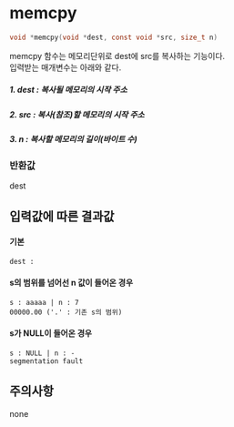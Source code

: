 # memcpy
```c
void *memcpy(void *dest, const void *src, size_t n)
```

memcpy 함수는 메모리단위로 dest에 src를 복사하는 기능이다.<br/>
입력받는 매개변수는 아래와 같다.<br/>

##### 1. dest : 복사될 메모리의 시작 주소
##### 2. src  : 복사(참조)할 메모리의 시작 주소
##### 3. n    : 복사할 메모리의 길이(바이트 수)

### 반환값
dest <br/>

## 입력값에 따른 결과값
#### 기본
```
dest : 
```
#### s의 범위를 넘어선 n 값이 들어온 경우
```
s : aaaaa | n : 7
00000.00 ('.' : 기존 s의 범위)
```
#### s가 NULL이 들어온 경우
```
s : NULL | n : -
segmentation fault
```
## 주의사항
none<br/>
